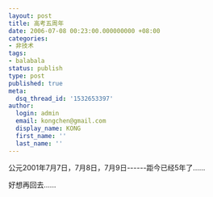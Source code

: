 ```yaml
---
layout: post
title: 高考五周年
date: 2006-07-08 00:23:00.000000000 +08:00
categories:
- 非技术
tags:
- balabala
status: publish
type: post
published: true
meta:
  dsq_thread_id: '1532653397'
author:
  login: admin
  email: kongchen@gmail.com
  display_name: KONG
  first_name: ''
  last_name: ''
---
```

公元2001年7月7日，7月8日，7月9日------距今已经5年了......

好想再回去......
